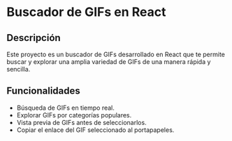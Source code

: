 # Buscador de GIFs en React


## Descripción

Este proyecto es un buscador de GIFs desarrollado en React que te permite buscar y explorar una amplia variedad de GIFs de una manera rápida y sencilla.

## Funcionalidades

- Búsqueda de GIFs en tiempo real.
- Explorar GIFs por categorías populares.
- Vista previa de GIFs antes de seleccionarlos.
- Copiar el enlace del GIF seleccionado al portapapeles.
